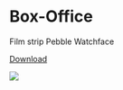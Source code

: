 # Box-Office
Film strip Pebble Watchface

[Download](http://apps.getpebble.com/en_US/application/55e33858e1fe97d3ca000063)

![](https://i.imgur.com/33LZmjd.png)
